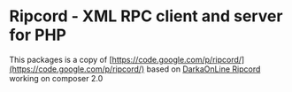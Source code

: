 
Ripcord - XML RPC client and server for PHP
==========

This packages is a copy of [https://code.google.com/p/ripcord/](https://code.google.com/p/ripcord/) based on [DarkaOnLine Ripcord](https://github.com/DarkaOnLine/Ripcord) working on composer 2.0


